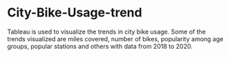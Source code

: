 # City-Bike-Usage-trend
Tableau is used to visualize the trends in city bike usage. Some of the trends visualized are miles covered, number of bikes, popularity among age groups, popular stations and others with data from 2018 to 2020.
